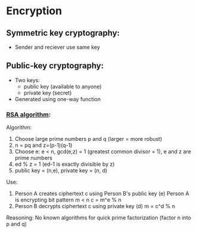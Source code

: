 # Encryption

## Symmetric key cryptography:

- Sender and reciever use same key


## Public-key cryptography:

- Two keys:
    - public key (available to anyone)
    - private key (secret)
- Generated using one-way function

### [RSA algorithm](https://www.quora.com/How-do-you-generate-a-public-and-private-key):

Algorithm:
1. Choose large prime numbers p and q (larger = more robust)
2. n = pq and z=(p-1)(q-1)
3. Choose e: e < n, gcd(e,z) = 1 (greatest common divisor = 1),
e and z are prime numbers
4. ed % z = 1 (ed-1 is exactly divisible by z)
5. public key = (n,e), private key = (n, d)

Use:
1. Person A creates ciphertext c using Person B's public key (e)
Person A is encrypting bit pattern m < n
c = m^e % n
2. Person B decrypts ciphertext c using private key (d)
m = c^d % n

Reasoning:
No known algorithms for quick prime factorization (factor n into p and q)
